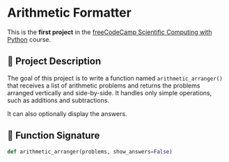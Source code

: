 # Arithmetic Formatter

This is the **first project** in the [freeCodeCamp Scientific Computing with Python](https://www.freecodecamp.org/learn/scientific-computing-with-python/) course.

## 🧮 Project Description

The goal of this project is to write a function named `arithmetic_arranger()` that receives a list of arithmetic problems and returns the problems arranged vertically and side-by-side. It handles only simple operations, such as additions and subtractions.

It can also optionally display the answers.

## 📝 Function Signature

```python
def arithmetic_arranger(problems, show_answers=False)
